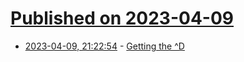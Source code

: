 # [Published on 2023-04-09](index.md)

* [2023-04-09, 21:22:54](https://lobste.rs/s/bi8jru/getting_d) - [Getting the ^D](https://owengage.com/writing/2023-04-08-getting-the-ctrl-d/)
